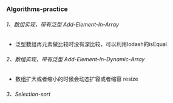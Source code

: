 ### Algorithms-practice

###### 1、数组实现，带有泛型 Add-Element-In-Array
 - 泛型数组再元素做比较时没有深比较，可以利用lodash的isEqual

 ###### 2、数组实现，带有泛型 Add-Element-In-Dynamic-Array
 - 数组扩大或者缩小的时候会动态扩容或者缩容 resize

###### 3、Selection-sort
